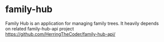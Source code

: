 # family-hub
Family Hub is an application for managing family trees. It heavily depends on related family-hub-api project https://github.com/HerringTheCoder/family-hub-api/
